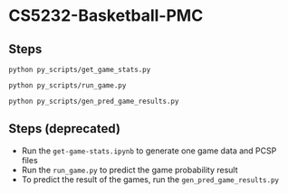 # CS5232-Basketball-PMC

## Steps
```
python py_scripts/get_game_stats.py

python py_scripts/run_game.py

python py_scripts/gen_pred_game_results.py
```


## Steps (deprecated)
* Run the `get-game-stats.ipynb` to generate one game data and PCSP files
* Run the `run_game.py` to predict the game probability result
* To predict the result of the games, run the `gen_pred_game_results.py`